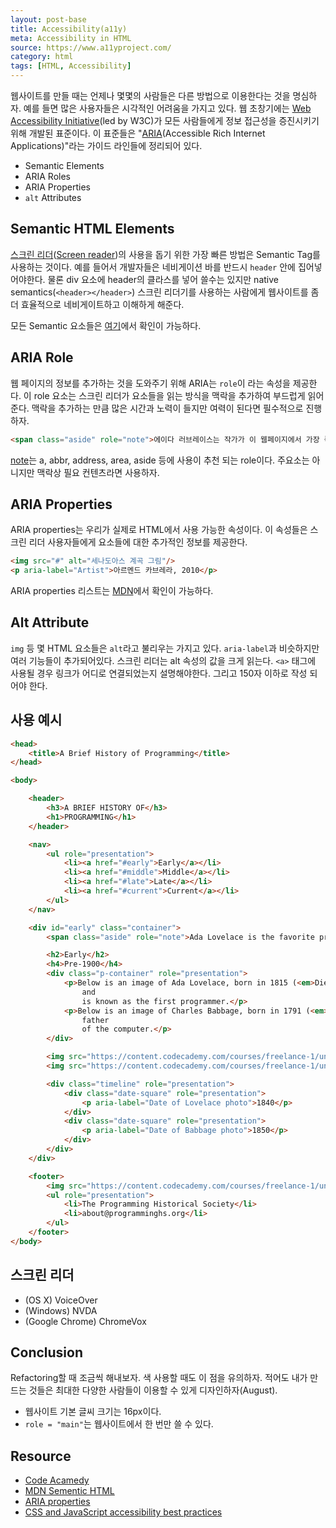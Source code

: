 ```yaml
---
layout: post-base
title: Accessibility(a11y) 
meta: Accessibility in HTML
source: https://www.a11yproject.com/
category: html
tags: [HTML, Accessibility]
---
```

웹사이트를 만들 때는 언제나 몇몇의 사람들은 다른 방법으로 이용한다는 것을 명심하자. 예를 들면 많은 사용자들은 시각적인 어려움을 가지고 있다. 웹 초창기에는 [Web Accessibility Initiative](https://en.wikipedia.org/wiki/Web_Accessibility_Initiative)(led by W3C)가 모든 사람들에게 정보 접근성을 증진시키기 위해 개발된 표준이다.
이 표준들은 "[ARIA](https://en.wikipedia.org/wiki/WAI-ARIA)(Accessible Rich Internet Applications)"라는 가이드 라인들에 정리되어 있다.

- Semantic Elements
- ARIA Roles
- ARIA Properties
- `alt` Attributes

## Semantic HTML Elements

[스크린 리더](https://ko.wikipedia.org/wiki/%EC%8A%A4%ED%81%AC%EB%A6%B0_%EB%A6%AC%EB%8D%94)([Screen reader](https://en.wikipedia.org/wiki/Screen_reader))의 사용을 돕기 위한 가장 빠른 방법은 Semantic Tag를 사용하는 것이다. 예를 들어서 개발자들은 네비게이션 바를 반드시 `header` 안에 집어넣어야한다. 물론 div 요소에 header의 클라스를 넣어 쓸수는 있지만 native semantics(`<header></header>`) 스크린 리더기를 사용하는 사람에게 웹사이트를 좀더 효율적으로 네비게이트하고 이해하게 해준다.

모든 Semantic 요소들은 [여기](https://developer.mozilla.org/en-US/docs/Web/HTML/Element)에서 확인이 가능하다.

## ARIA Role

웹 페이지의 정보를 추가하는 것을 도와주기 위해 ARIA는 `role`이 라는 속성을 제공한다. 이 role 요소는 스크린 리더가 요소들을 읽는 방식을 맥락을 추가하여 부드럽게 읽어준다.
맥락을 추가하는 만큼 많은 시간과 노력이 들지만 여력이 된다면 필수적으로 진행하자.

```html
<span class="aside" role="note">에이다 러브레이스는 작가가 이 웹페이지에서 가장 좋아하는 프로그래머이다!</span>
```

[note](https://www.w3.org/TR/html-aria/#index-aria-note)는 a, abbr, address, area, aside 등에 사용이 추천 되는 role이다. 주요소는 아니지만 맥락상 필요 컨텐츠라면 사용하자.

## ARIA Properties

ARIA properties는 우리가 실제로 HTML에서 사용 가능한 속성이다. 이 속성들은 스크린 리더 사용자들에게 요소들에 대한 추가적인 정보를 제공한다.

```html
<img src="#" alt="세나도아스 계곡 그림"/>
<p aria-label="Artist">아르멘드 카브레라, 2010</p>
```

ARIA properties 리스트는 [MDN](https://developer.mozilla.org/en-US/docs/Web/Accessibility/ARIA/ARIA_Techniques)에서 확인이 가능하다.

## Alt Attribute

`img` 등 몇 HTML 요소들은 `alt`라고 불리우는 가지고 있다. `aria-label`과 비슷하지만 여러 기능들이 추가되어있다. 스크린 리더는 alt 속성의 값을 크게 읽는다. `<a>` 태그에 사용될 경우 링크가 어디로 연결되었는지 설명해야한다. 그리고 150자 이하로 작성 되어야 한다.

## 사용 예시

```html
<head>
    <title>A Brief History of Programming</title>
</head>

<body>

    <header>
        <h3>A BRIEF HISTORY OF</h3>
        <h1>PROGRAMMING</h1>
    </header>

    <nav>
        <ul role="presentation">
            <li><a href="#early">Early</a></li>
            <li><a href="#middle">Middle</a></li>
            <li><a href="#late">Late</a></li>
            <li><a href="#current">Current</a></li>
        </ul>
    </nav>

    <div id="early" class="container">
        <span class="aside" role="note">Ada Lovelace is the favorite programmer of the author of this web page!</span>

        <h2>Early</h2>
        <h4>Pre-1900</h4>
        <div class="p-container" role="presentation">
            <p>Below is an image of Ada Lovelace, born in 1815 (<em>Died: 1852</em>). She worked with Charles Babbage
                and
                is known as the first programmer.</p>
            <p>Below is an image of Charles Babbage, born in 1791 (<em>Died: 1871</em>). Babbage is considered the
                father
                of the computer.</p>
        </div>

        <img src="https://content.codecademy.com/courses/freelance-1/unit-4/img-lovelace.jpg" alt="Ada Lovelace" />
        <img src="https://content.codecademy.com/courses/freelance-1/unit-4/img-babbage.jpg" alt="Charles Babbage" />

        <div class="timeline" role="presentation">
            <div class="date-square" role="presentation">
                <p aria-label="Date of Lovelace photo">1840</p>
            </div>
            <div class="date-square" role="presentation">
                <p aria-label="Date of Babbage photo">1850</p>
            </div>
        </div>
    </div>

    <footer>
        <img src="https://content.codecademy.com/courses/freelance-1/unit-4/img-logo2.png" id="logo" />
        <ul role="presentation">
            <li>The Programming Historical Society</li>
            <li>about@programminghs.org</li>
        </ul>
    </footer>
</body>
```

## 스크린 리더

- (OS X) VoiceOver
- (Windows) NVDA
- (Google Chrome) ChromeVox

## Conclusion

Refactoring할 때 조금씩 해내보자. 색 사용할 때도 이 점을 유의하자. 적어도 내가 만드는 것들은 최대한 다양한 사람들이 이용할 수 있게 디자인하자(August).

- 웹사이트 기본 글씨 크기는 16px이다.
- `role = "main"`는 웹사이트에서 한 번만 쓸 수 있다.

## Resource

- [Code Acamedy](www.codecademy.com)
- [MDN Sementic HTML](https://developer.mozilla.org/en-US/docs/Web/HTML/Element)
- [ARIA properties](https://developer.mozilla.org/en-US/docs/Web/Accessibility/ARIA/ARIA_Techniques)
- [CSS and JavaScript accessibility best practices](https://developer.mozilla.org/en-US/docs/Learn/Accessibility/CSS_and_JavaScript#keeping_it_unobtrusive)
